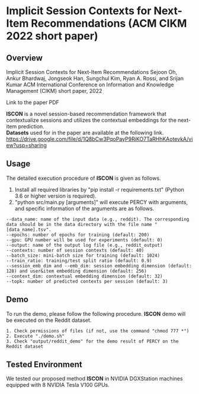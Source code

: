 # Implicit Session Contexts for Next-Item Recommendations (ACM CIKM 2022 short paper)

Overview
---------------
Implicit Session Contexts for Next-Item Recommendations
Sejoon Oh, Ankur Bhardwaj, Jongseok Han, Sungchul Kim, Ryan A. Rossi, and Srijan Kumar
ACM International Conference on Information and Knowledge Management (CIKM) short paper, 2022

Link to the paper PDF

**ISCON** is a novel session-based recommendation framework that contextualize sessions and utilizes the contextual embeddings for the next-item prediction.  
**Datasets** used for in the paper are available at the following link.  
https://drive.google.com/file/d/1Q8bCw3PqoPayP9RiKO7TaRHhKAotevkA/view?usp=sharing

Usage
---------------

The detailed execution procedure of **ISCON** is given as follows.

1) Install all required libraries by "pip install -r requirements.txt" (Python 3.6 or higher version is required).
3) "python src/main.py [arguments]" will execute PERCY with arguments, and specific information of the arguments are as follows.

````
--data_name: name of the input data (e.g., reddit). The corresponding data should be in the data directory with the file name "[data_name].tsv".
--epochs: number of epochs for training (default: 200)
--gpu: GPU number will be used for experiments (default: 0)
--output: name of the output log file (e.g., reddit_output)
--contexts: number of session contexts (default: 40)
--batch_size: mini-batch size for training (default: 1024)
--train_ratio: training/test split ratio (default: 0.9)
--session_emb_dim and --emb_dim: session embedding dimension (default: 128) and user&item embedding dimension (default: 256)
--context_dim: contextual embedding dimension (default: 32)
--topk: number of predicted contexts per session (default: 3)
````

Demo
---------------
To run the demo, please follow the following procedure. **ISCON** demo will be executed on the Reddit dataset.

	1. Check permissions of files (if not, use the command "chmod 777 *")
	2. Execute "./demo.sh"
	3. Check "output/reddit_demo" for the demo result of PERCY on the Reddit dataset
  
Tested Environment
---------------
We tested our proposed method **ISCON** in NVIDIA DGXStation machines equipped with 8 NVIDIA Tesla V100 GPUs.
